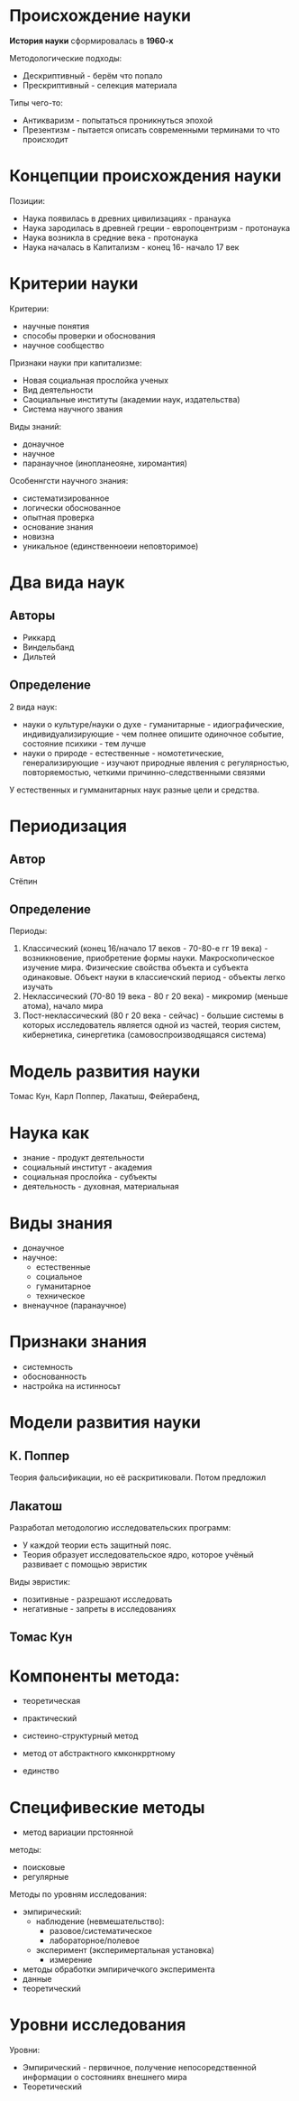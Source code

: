 #                   Происхождение науки

**История науки** сформировалась в **1960-х**

Методологические подходы:
- Дескриптивный - берём что попало
- Прескриптивный - селекция материала

Типы чего-то:
- Антикваризм - попытаться проникнуться эпохой
- Презентизм - пытается описать современными терминами то что происходит

#                 Концепции происхождения науки

Позиции:
- Наука появилась в древних цивилизациях - пранаука
- Наука зародилась в древней греции - европоцентризм - протонаука
- Наука возникла в средние века - протонаука
- Наука началась в Капитализм - конец 16- начало 17 век

#                   Критерии науки

Критерии:
- научные понятия
- способы проверки и обоснования
- научное сообщество

Признаки науки при капитализме:
- Новая социальная прослойка ученых
- Вид деятельности
- Саоциальные институты (академии наук, издательства)
- Система научного звания


Виды знаний:
- донаучное
- научное
- паранаучное (инопланеояне, хиромантия)

Особеннгсти научного знания:
- систематизированное
- логически обоснованное
- опытная проверка
- основание знания
- новизна
- уникальное (единственноеии неповторимое)

#    Два вида наук

## Авторы

- Риккард
- Виндельбанд
- Дильтей

## Определение

2 вида наук:
- науки о культуре/науки о духе - гуманитарные - идиографические, индивидуализирующие - чем полнее опишите одиночное событие, состояние психики - тем лучше
- науки о природе -  естественные - номотетические, генерализирующие - изучают природные явления с регулярностью, повторяемостью, четкими причинно-следственными связями

У естественных и гумманитарных наук разные цели и  средства.

# Периодизация

## Автор

Стёпин

## Определение

Периоды:
1. Классический (конец 16/начало 17 веков - 70-80-е гг 19 века) - возникновение, приобретение формы науки. Макроскопическое изучение мира. Физические свойства объекта и субъекта одинаковые. Объект науки в классиечский период - объекты легко изучать
2. Неклассический (70-80 19 века - 80 г 20 века) - микромир (меньше атома), начало мира
3. Пост-неклассический (80 г 20 века - сейчас) - большие системы в которых исследователь является одной из частей, теория систем, кибернетика, синергетика (самовоспроизводящаяся система)

# Модель развития науки

Томас Кун, Карл Поппер, Лакатыш, Фейерабенд,

# Наука как
- знание - продукт деятельности
- социальный институт - академия
- социальная прослойка - субъекты
- деятельность - духовная, материальная

# Виды знания

- донаучное
- научное:
	- естественные
	- социальное
	- гуманитарное
	- техническое
- вненаучное (паранаучное)

#                   Признаки знания

- системность
- обоснованность
- настройка на истинносьт

#                   Модели развития науки

##                  К. Поппер

Теория фальсификации, но её раскритиковали.
Потом предложил 

##                  Лакатош

Разработал методологию исследовательских программ:
- У каждой теории есть защитный пояс.
- Теория образует исследовательское ядро, которое учёный развивает с помощью эвристик

Виды эвристик:
- позитивные - разрешают исследовать
- негативные - запреты в исследованиях

##                  Томас Кун

# Компоненты метода:

- теоретическая
- практический

- систеино-структурный метод
- метод от абстрактного кмконкрртному
- единство 

# Специфивеские методы

- метод вариации прстоянной

методы:
- поисковые
- регулярные

Методы по уровням исследования:
- эмпирический:
    - наблюдение (невмешательство):
        - разовое/систематическое
        - лабораторное/полевое
    - эксперимент (эксперимертальная установка)
        - измерение
- методы обработки эмпиричечкого эксперимента
- данные
- теоретический

# Уровни исследования

Уровни: 
- Эмпирический - первичное, получение непосоредственной информации о состояниях внешнего мира
- Теоретический